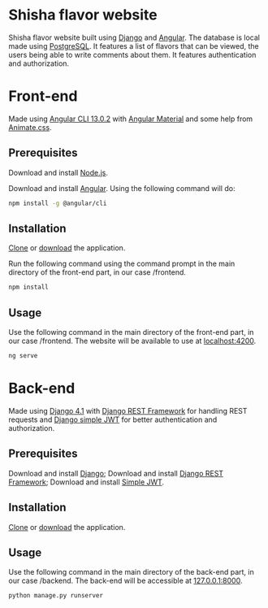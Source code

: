 # Shisha flavor website
Shisha flavor website built using [Django](https://www.djangoproject.com/) and [Angular](https://angular.io/). The database is local made using
[PostgreSQL](https://www.postgresql.org/). It features a list of flavors that can be viewed, the users being able to write comments about them. It features authentication and authorization.



# Front-end
Made using [Angular CLI 13.0.2](https://www.npmjs.com/package/@angular/cli/v/13.0.2) with [Angular Material](https://material.angular.io/) and some help from
[Animate.css](https://animate.style/).

## Prerequisites
Download and install [Node.js](https://nodejs.org/en/download/).

Download and install [Angular](https://angular.io/guide/setup-local). Using the following command will do:

```bash
npm install -g @angular/cli
```

## Installation
[Clone](https://docs.github.com/en/repositories/creating-and-managing-repositories/cloning-a-repository) or [download](https://www.itprotoday.com/development-techniques-and-management/how-do-i-download-files-github) the application.

Run the following command using the command prompt in the main directory of the front-end part, in our case /frontend.

```bash
npm install
```

## Usage
Use the following command in the main directory of the front-end part, in our case /frontend. The website will be available to use at [localhost:4200](http://localhost:4200/).

```bash
ng serve
```


# Back-end
Made using [Django 4.1](https://docs.djangoproject.com/en/4.1/releases/4.1/) with [Django REST Framework](https://www.django-rest-framework.org/) for handling REST requests
and [Django simple JWT](https://django-rest-framework-simplejwt.readthedocs.io/en/latest/) for better authentication and authorization.

## Prerequisites
Download and install [Django](https://www.djangoproject.com/download/);
Download and install [Django REST Framework](https://www.django-rest-framework.org/#installation);
Download and install [Simple JWT](https://django-rest-framework-simplejwt.readthedocs.io/en/latest/getting_started.html).

## Installation
[Clone](https://docs.github.com/en/repositories/creating-and-managing-repositories/cloning-a-repository) or [download](https://www.itprotoday.com/development-techniques-and-management/how-do-i-download-files-github) the application.

## Usage
Use the following command in the main directory of the back-end part, in our case /backend. The back-end will be accessible at [127.0.0.1:8000](http://127.0.0.1:8000/).

```bash
python manage.py runserver
```
